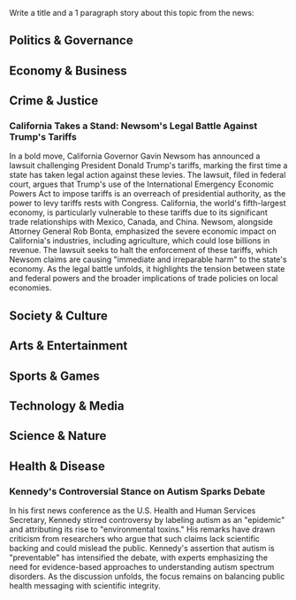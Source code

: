 Write a title and a 1 paragraph story about this topic from the news:

## Politics & Governance

## Economy & Business

## Crime & Justice

### California Takes a Stand: Newsom's Legal Battle Against Trump's Tariffs

In a bold move, California Governor Gavin Newsom has announced a lawsuit challenging President Donald Trump's tariffs, marking the first time a state has taken legal action against these levies. The lawsuit, filed in federal court, argues that Trump's use of the International Emergency Economic Powers Act to impose tariffs is an overreach of presidential authority, as the power to levy tariffs rests with Congress. California, the world's fifth-largest economy, is particularly vulnerable to these tariffs due to its significant trade relationships with Mexico, Canada, and China. Newsom, alongside Attorney General Rob Bonta, emphasized the severe economic impact on California's industries, including agriculture, which could lose billions in revenue. The lawsuit seeks to halt the enforcement of these tariffs, which Newsom claims are causing "immediate and irreparable harm" to the state's economy. As the legal battle unfolds, it highlights the tension between state and federal powers and the broader implications of trade policies on local economies.

## Society & Culture

## Arts & Entertainment

## Sports & Games

## Technology & Media

## Science & Nature

## Health & Disease

### Kennedy's Controversial Stance on Autism Sparks Debate

In his first news conference as the U.S. Health and Human Services Secretary, Kennedy stirred controversy by labeling autism as an "epidemic" and attributing its rise to "environmental toxins." His remarks have drawn criticism from researchers who argue that such claims lack scientific backing and could mislead the public. Kennedy's assertion that autism is "preventable" has intensified the debate, with experts emphasizing the need for evidence-based approaches to understanding autism spectrum disorders. As the discussion unfolds, the focus remains on balancing public health messaging with scientific integrity.
